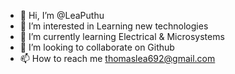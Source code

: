 - 👋 Hi, I’m @LeaPuthu
- 👀 I’m interested in Learning new technologies
- 🌱 I’m currently learning Electrical & Microsystems
- 💞️ I’m looking to collaborate on Github
- 📫 How to reach me thomaslea692@gmail.com

<!---
LeaPuthu/LeaPuthu is a ✨ special ✨ repository because its `README.md` (this file) appears on your GitHub profile.
You can click the Preview link to take a look at your changes.
--->
